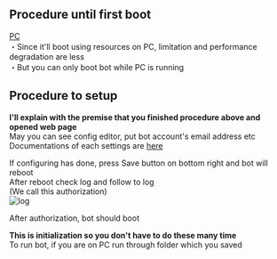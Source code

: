 ## Procedure until first boot
[PC](pc.md "pc.md")  
・Since it'll boot using resources on PC, limitation and performance degradation are less  
・But you can only boot bot while PC is running  

## Procedure to setup
**I'll explain with the premise that you finished procedure above and opened web page**  
May you can see config editor, put bot account's email address etc  
Documentations of each settings are [here](config.md "config.md")  

If configuring has done, press Save button on bottom right and bot will reboot  
After reboot check log and follow to log  
(We call this authorization)  
![log](https://user-images.githubusercontent.com/53356872/104097033-72ac2100-52df-11eb-83c4-01090359abf4.png)  

After authorization, bot should boot  

**This is initialization so you don't have to do these many time**  
To run bot, if you are on PC run through folder which you saved  

